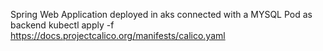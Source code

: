 Spring Web Application deployed in aks  connected with a MYSQL Pod as backend
kubectl apply -f https://docs.projectcalico.org/manifests/calico.yaml
